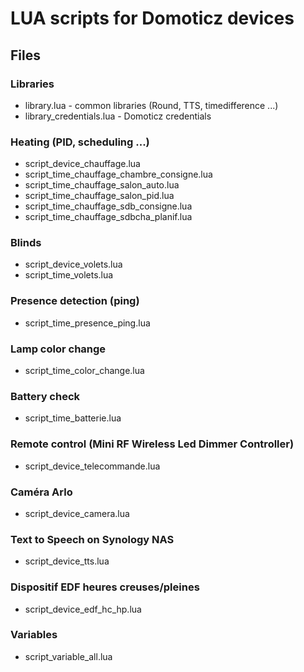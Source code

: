 # LUA scripts for Domoticz devices

## Files
### Libraries
* library.lua - common libraries (Round, TTS, timedifference ...)
* library_credentials.lua - Domoticz credentials

### Heating (PID, scheduling ...)
* script_device_chauffage.lua
* script_time_chauffage_chambre_consigne.lua
* script_time_chauffage_salon_auto.lua
* script_time_chauffage_salon_pid.lua
* script_time_chauffage_sdb_consigne.lua
* script_time_chauffage_sdbcha_planif.lua

### Blinds
* script_device_volets.lua
* script_time_volets.lua

### Presence detection (ping)
* script_time_presence_ping.lua

### Lamp color change
* script_time_color_change.lua

### Battery check
* script_time_batterie.lua

### Remote control (Mini RF Wireless Led Dimmer Controller)
* script_device_telecommande.lua

### Caméra Arlo ###
* script_device_camera.lua

### Text to Speech on Synology NAS
* script_device_tts.lua

### Dispositif EDF heures creuses/pleines
* script_device_edf_hc_hp.lua

### Variables
* script_variable_all.lua
